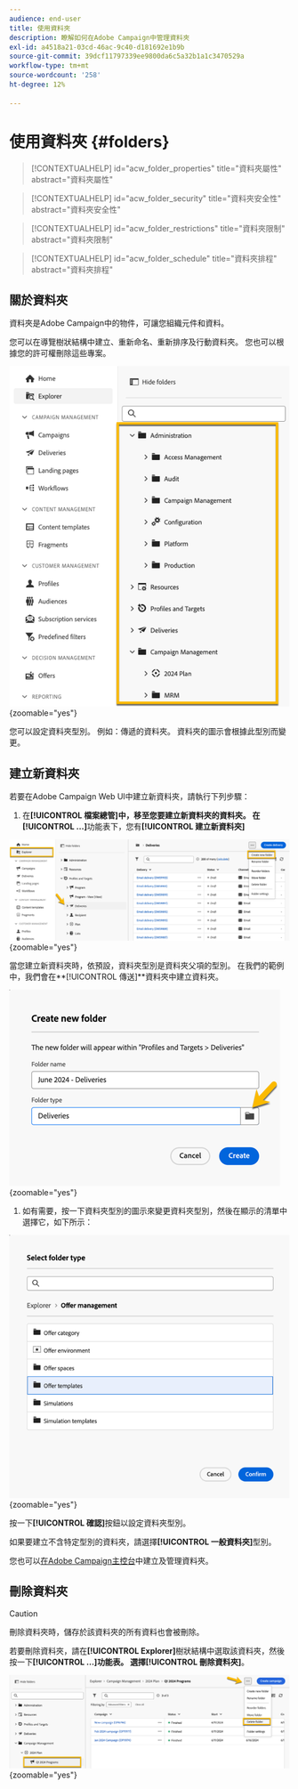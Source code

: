 ```yaml
---
audience: end-user
title: 使用資料夾
description: 瞭解如何在Adobe Campaign中管理資料夾
exl-id: a4518a21-03cd-46ac-9c40-d181692e1b9b
source-git-commit: 39dcf11797339ee9800da6c5a32b1a1c3470529a
workflow-type: tm+mt
source-wordcount: '258'
ht-degree: 12%

---
```


# 使用資料夾 {#folders}

>[!CONTEXTUALHELP]
>id="acw_folder_properties"
>title="資料夾屬性"
>abstract="資料夾屬性"

>[!CONTEXTUALHELP]
>id="acw_folder_security"
>title="資料夾安全性"
>abstract="資料夾安全性"

>[!CONTEXTUALHELP]
>id="acw_folder_restrictions"
>title="資料夾限制"
>abstract="資料夾限制"

>[!CONTEXTUALHELP]
>id="acw_folder_schedule"
>title="資料夾排程"
>abstract="資料夾排程"

## 關於資料夾

資料夾是Adobe Campaign中的物件，可讓您組織元件和資料。

您可以在導覽樹狀結構中建立、重新命名、重新排序及行動資料夾。 您也可以根據您的許可權刪除這些專案。

![](assets/folders.png){zoomable="yes"}

您可以設定資料夾型別。 例如：傳遞的資料夾。
資料夾的圖示會根據此型別而變更。

## 建立新資料夾

若要在Adobe Campaign Web UI中建立新資料夾，請執行下列步驟：

1. 在&#x200B;**[!UICONTROL 檔案總管]**中，移至您要建立新資料夾的資料夾。
在**[!UICONTROL ...]**&#x200B;功能表下，您有&#x200B;**[!UICONTROL 建立新資料夾]**

![](assets/folder_create.png){zoomable="yes"}

當您建立新資料夾時，依預設，資料夾型別是資料夾父項的型別。
在我們的範例中，我們會在**[!UICONTROL 傳送]**&#x200B;資料夾中建立資料夾。

![](assets/folder_new.png){zoomable="yes"}

1. 如有需要，按一下資料夾型別的圖示來變更資料夾型別，然後在顯示的清單中選擇它，如下所示：

![](assets/folder_type.png){zoomable="yes"}

按一下&#x200B;**[!UICONTROL 確認]**&#x200B;按鈕以設定資料夾型別。

如果要建立不含特定型別的資料夾，請選擇&#x200B;**[!UICONTROL 一般資料夾]**&#x200B;型別。

您也可以[在Adobe Campaign主控台](https://experienceleague.adobe.com/en/docs/campaign/campaign-v8/config/configuration/folders-and-views)中建立及管理資料夾。

## 刪除資料夾

>[!CAUTION]
>
>刪除資料夾時，儲存於該資料夾的所有資料也會被刪除。

若要刪除資料夾，請在&#x200B;**[!UICONTROL Explorer]**&#x200B;樹狀結構中選取該資料夾，然後按一下&#x200B;**[!UICONTROL ...]**功能表。
選擇**[!UICONTROL 刪除資料夾]**。

![](assets/folder_delete.png){zoomable="yes"}
